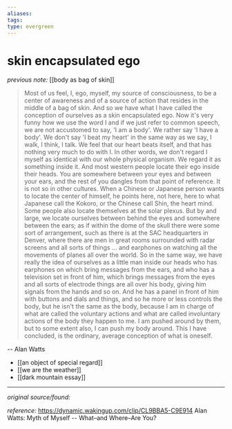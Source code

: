 ```yaml
---
aliases: 
tags: 
type: evergreen
---
```


# skin encapsulated ego

_previous note:_ [[body as bag of skin]]

> Most of us feel, I, ego, myself, my source of consciousness, to be a center of awareness and of a source of action that resides in the middle of a bag of skin. And so we have what I have called the conception of ourselves as a skin encapsulated ego. Now it's very funny how we use the word I and if we just refer to common speech, we are not accustomed to say, 'I am a body'. We rather say 'I have a body'. We don't say 'I beat my heart' in the same way as we say, I walk, I think, I talk. We feel that our heart beats itself, and that has nothing very much to do with I. In other words, we don't regard I myself as identical with our whole physical organism. We regard it as something inside it. And most western people locate their ego inside their heads. You are somewhere between your eyes and between your ears, and the rest of you dangles from that point of reference. It is not so in other cultures. When a Chinese or Japanese person wants to locate the center of himself, he points here, not here, here to what Japanese call the Kokoro, or the Chinese call Shin, the heart mind. Some people also locate themselves at the solar plexus. But by and large, we locate ourselves between behind the eyes and somewhere between the ears; as if within the dome of the skull there were some sort of arrangement, such as there is at the SAC headquarters in Denver, where there are men in great rooms surrounded with radar screens and all sorts of things ... and earphones on watching all the movements of planes all over the world. So in the same way, we have really the idea of ourselves as a little man inside our heads who has earphones on which bring messages from the ears, and who has a television set in front of him, which brings messages from the eyes and all sorts of electrode things are all over his body, giving him signals from the hands and so on. And he has a panel in front of him with buttons and dials and things, and so he more or less controls the body, but he isn't the same as the body, because I am in charge of what are called the voluntary actions and what are called involuntary actions of the body they happen to me. I am pushed around by them, but to some extent also, I can push my body around. This I have concluded, is the ordinary, average conception of what is oneself.

-- Alan Watts

- [[an object of special regard]]
- [[we are the weather]]
- [[dark mountain essay]]



---

_original source/found:_ 

_reference:_ https://dynamic.wakingup.com/clip/CL9BBA5-C9E914
Alan Watts: Myth of Myself -- What–and Where–Are You?



